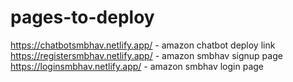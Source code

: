 # pages-to-deploy

https://chatbotsmbhav.netlify.app/ - amazon chatbot deploy link
https://registersmbhav.netlify.app/ - amazon smbhav signup page
https://loginsmbhav.netlify.app/ - amazon smbhav login page
